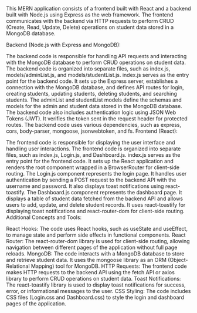 This MERN application consists of a frontend built with React and a backend built with Node.js using Express as the web framework. The frontend communicates with the backend via HTTP requests to perform CRUD (Create, Read, Update, Delete) operations on student data stored in a MongoDB database.

Backend (Node.js with Express and MongoDB):

The backend code is responsible for handling API requests and interacting with the MongoDB database to perform CRUD operations on student data.
The backend code is organized into separate files, such as index.js, models/adminList.js, and models/studentList.js.
index.js serves as the entry point for the backend code. It sets up the Express server, establishes a connection with the MongoDB database, and defines API routes for login, creating students, updating students, deleting students, and searching students.
The adminList and studentList models define the schemas and models for the admin and student data stored in the MongoDB database.
The backend code also includes authentication logic using JSON Web Tokens (JWT). It verifies the token sent in the request header for protected routes.
The backend code uses various dependencies, such as express, cors, body-parser, mongoose, jsonwebtoken, and fs.
Frontend (React):

The frontend code is responsible for displaying the user interface and handling user interactions.
The frontend code is organized into separate files, such as index.js, Login.js, and Dashboard.js.
index.js serves as the entry point for the frontend code. It sets up the React application and renders the root component wrapped in a BrowserRouter for client-side routing.
The Login.js component represents the login page. It handles user authentication by sending a POST request to the backend API with the username and password. It also displays toast notifications using react-toastify.
The Dashboard.js component represents the dashboard page. It displays a table of student data fetched from the backend API and allows users to add, update, and delete student records. It uses react-toastify for displaying toast notifications and react-router-dom for client-side routing.
Additional Concepts and Tools:

React Hooks: The code uses React hooks, such as useState and useEffect, to manage state and perform side effects in functional components.
React Router: The react-router-dom library is used for client-side routing, allowing navigation between different pages of the application without full page reloads.
MongoDB: The code interacts with a MongoDB database to store and retrieve student data. It uses the mongoose library as an ORM (Object-Relational Mapping) tool for MongoDB.
HTTP Requests: The frontend code makes HTTP requests to the backend API using the fetch API or axios library to perform CRUD operations on student data.
Toast Notifications: The react-toastify library is used to display toast notifications for success, error, or informational messages to the user.
CSS Styling: The code includes CSS files (Login.css and Dashboard.css) to style the login and dashboard pages of the application.
